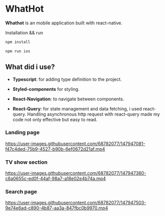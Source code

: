 # WhatHot

**Whathot** is an mobile application built with react-native.


Installation && run
```bash
npm install
```

```bash
npm run ios
```

## What did i use?

- **Typescript**: for adding type definition to the project.

- **Styled-components** for styling.

- **React-Navigation**: to navigate between components.

- **React-Query**: for state management and data fetching, i used react-query. Handling asynchronous http request with react-query made my code not only effective but easy to read.




### Landing page
https://user-images.githubusercontent.com/68782077/147947081-f47c4ded-75b9-4527-b90b-6ef0672d21af.mp4

### TV show section
https://user-images.githubusercontent.com/68782077/147947360-c6a0655c-ed0f-44af-98a7-a18e02e4b74a.mp4

### Search page
https://user-images.githubusercontent.com/68782077/147947503-9e74e6ad-c890-4b87-aa3a-847fbc0b9970.mp4




